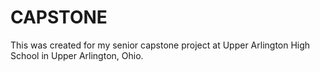 # CAPSTONE
This was created for my senior capstone project at Upper Arlington High School in Upper Arlington, Ohio. 
